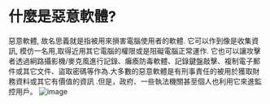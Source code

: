 [Title]: # (什麼是惡意軟體?)
[Order]: # (4)

# 什麼是惡意軟體? 

惡意軟體, 故名思義就是指被用來損害電腦使用者的軟體. 它可以作到像是收集資訊, 模仿一名用,取得近用其它電腦的權限或是阻礙電腦正常運作. 它也可以讓攻擊者透過絅路攝影機/麥克風進行記錄、癱瘓防毒軟體、記錄鍵盤敲擊、複制電子郵件或其它文件、盜取密碼等作為.大多數的惡意軟體是有刑事責任的被用於獲取財務資料或其它有價值的資訊 .但是，政府、一些執法機關甚至個人也利用它來進監控用戶。
![image](malware1.png)